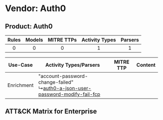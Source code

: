 Vendor: Auth0
=============
Product: Auth0
--------------
| Rules | Models | MITRE TTPs | Activity Types | Parsers |
|:-----:|:------:|:----------:|:--------------:|:-------:|
|   0   |   0    |     0      |       1        |    1    |

|  Use-Case  | Activity Types/Parsers    | MITRE TTP | Content    |
|:----------:| ---- | --------- | ---- |
| Enrichment |  "account-password-change-failed"<br> ↳[auth0-a-json-user-password-modify-fail-fcp](Ps/pC_auth0ajsonuserpasswordmodifyfailfcp.md)<br> |    | [](RM/r_m_auth0_auth0_Enrichment.md) |

ATT&CK Matrix for Enterprise
----------------------------
